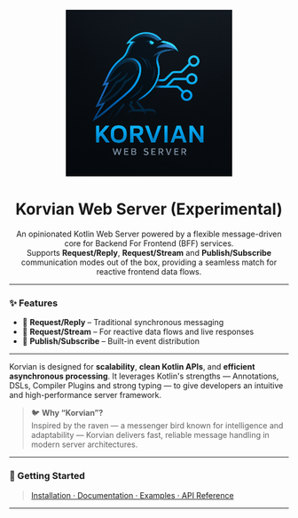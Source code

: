 <p align="center">
  <img src="korvian-logo.png" alt="Korvian Web Server Logo" width="300"/>
</p>

<h1 align="center">Korvian Web Server (Experimental)</h1>

<p align="center">
  An opinionated Kotlin Web Server powered by a flexible message-driven core for Backend For Frontend (BFF) services.<br/>
  Supports <b>Request/Reply</b>, <b>Request/Stream</b> and <b>Publish/Subscribe</b> communication modes out of the box, providing a seamless match for reactive frontend data flows.
</p>

---

### ✨ Features

- 📨 **Request/Reply** – Traditional synchronous messaging
- 🌊 **Request/Stream** – For reactive data flows and live responses
- 📣 **Publish/Subscribe** – Built-in event distribution

---

Korvian is designed for **scalability**, **clean Kotlin APIs**, and **efficient asynchronous processing**.
It leverages Kotlin's strengths — Annotations, DSLs, Compiler Plugins and strong typing — to give developers an intuitive and high-performance server framework.

> 🐦 **Why “Korvian”?**  
> Inspired by the raven — a messenger bird known for intelligence and adaptability — Korvian delivers fast, reliable message handling in modern server architectures.

---

### 🚀 Getting Started

> [Installation · Documentation · Examples · API Reference](_link_to_docs_)

---


